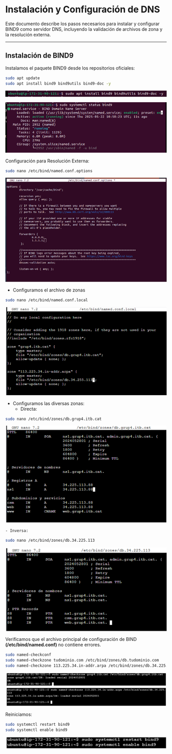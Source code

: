 # Instalación y Configuración de DNS
Este documento describe los pasos necesarios para instalar y configurar BIND9 como servidor DNS, incluyendo la validación de archivos de zona y la resolución externa.

---

## Instalación de BIND9

Instalamos el paquete BIND9 desde los repositorios oficiales:

```bash
sudo apt update
sudo apt install bind9 bind9utils bind9-doc -y
```

![INSTALACIÓN](./imagenes/4/1.png)

![INSTALACIÓN](./imagenes/4/2.png)


Configuración para Resolución Externa:

```bash
sudo nano /etc/bind/named.conf.options
```

![INSTALACIÓN](./imagenes/4/3.png)

- Configuramos el archivo de zonas

```bash
sudo nano /etc/bind/named.conf.local
```
![INSTALACIÓN](./imagenes/4/4.png)

- Configuramos las diversas zonas: 
    - Directa:
```bash
sudo nano /etc/bind/zones/db.grup4.itb.cat
```
![INSTALACIÓN](./imagenes/4/5.png)

    - Inversa:
```bash
sudo nano /etc/bind/zones/db.34.225.113
```
![INSTALACIÓN](./imagenes/4/6.png)


Verificamos que el archivo principal de configuración de BIND **(/etc/bind/named.conf)** no contiene errores.

```bash
sudo named-checkconf
sudo named-checkzone tudominio.com /etc/bind/zones/db.tudominio.com
sudo named-checkzone 113.225.34.in-addr.arpa /etc/bind/zones/db.34.225.113
```
![INSTALACIÓN](./imagenes/4/7.png)

Reiniciamos:

```bash
sudo systemctl restart bind9
sudo systemctl enable bind9

```
![INSTALACIÓN](./imagenes/4/8.png)
